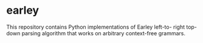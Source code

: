 # earley
This repository contains Python implementations of Earley left-to- right top-down parsing algorithm that works on arbitrary context-free grammars.
